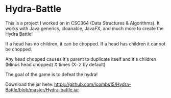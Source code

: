 # Hydra-Battle

This is a project I worked on in CSC364 (Data Structures & Algorithms). It works with Java generics, cloanable, JavaFX, and much more to create the Hydra Battle!


If a head has no children, it can be chopped.
If a head has children it cannot be chopped.

Any head chopped causes it's parent to duplicate itself and it's children (Minus head chopped) X times (X=2 by default)


The goal of the game is to defeat the hydra!


Download the jar here: <a href="https://github.com/lcombs15/Hydra-Battle/blob/master/Hydra-battle.jar">https://github.com/lcombs15/Hydra-Battle/blob/master/Hydra-battle.jar</a>
